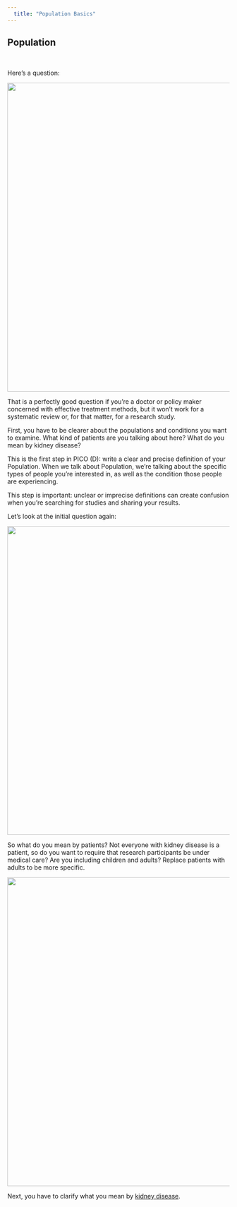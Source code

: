 ```yaml
---
  title: "Population Basics"
---
```



## Population

<br>

Here’s a question:

<center>
<img src="{{site.baseurl}}/img/pop1.PNG" width="700" >
</center>

That is a perfectly good question if you’re a doctor or policy maker concerned with effective treatment methods, but it won’t work for a systematic review or, for that matter, for a research study.  

First, you have to be clearer about the populations and conditions you want to examine. What kind of patients are you talking about here? What do you mean by kidney disease? 

This is the first step in PICO (D): write a clear and precise definition of your Population. When we talk about Population, we’re talking about the specific types of people you’re interested in, as well as the condition those people are experiencing.  

This step is important: unclear or imprecise definitions can create confusion when you’re searching for studies and sharing your results. 

Let’s look at the initial question again: 

<center>
<img src="{{site.baseurl}}/img/pop1.PNG" width="700" >
</center>

So what do you mean by patients? Not everyone with kidney disease is a patient, so do you want to require that research participants be under medical care? Are you including children and adults? Replace patients with adults to be more specific.
 
<center>
<img src="{{site.baseurl}}/img/pop2.gif" width="700" >
</center>

Next, you have to clarify what you mean by <u>kidney disease</u>.